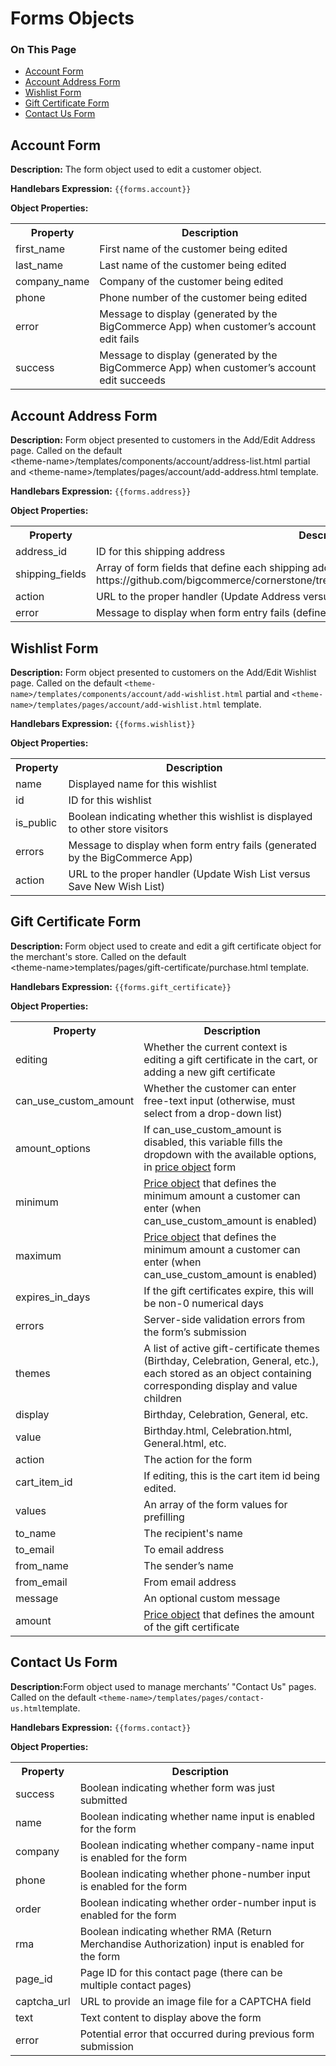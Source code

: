 <h1>Forms Objects</h1>

<div class="otp" id="no-index">
	<h3> On This Page </h3>
	<ul>
		<li><a href="#forms_account">Account Form</a></li>
    <li><a href="#forms_account-address">Account Address Form</a></li>
    <li><a href="#forms_wishlist">Wishlist Form</a></li>
    <li><a href="#forms_gift-certificate">Gift Certificate Form</a></li>
    <li><a href="#forms_contact-us">Contact Us Form</a></li>
	</ul>
</div>

<a href='#forms_account' aria-hidden='true' class='block-anchor'  id='forms_account'></a>

## Account Form

<b>Description:</b> The form object used to edit a customer object. <br>

<b>Handlebars Expression:</b> <code>{{forms.account}}</code>

<b>Object Properties:</b>

<table>
  <tr>
    <th>Property</th>
    <th>Description</th>
  </tr>
  <tr>
    <td class="">first_name</td>
    <td class="">First name of the customer being edited</td>
  </tr>
  <tr>
    <td class="">last_name</td>
    <td class="">Last name of the customer being edited</td>
  </tr>
  <tr>
    <td class="">company_name</td>
    <td class="">Company of the customer being edited</td>
  </tr>
  <tr>
    <td class="">phone</td>
    <td class="">Phone number of the customer being edited</td>
  </tr>
  <tr>
    <td class="">error</td>
    <td class="">Message to display (generated by the BigCommerce App) when customer’s account edit fails</td>
  </tr>
  <tr>
    <td class="">success</td>
    <td class="">Message to display (generated by the BigCommerce App) when customer’s account edit succeeds</td>
  </tr>
</table>

<a href='#forms_account-address' aria-hidden='true' class='block-anchor'  id='forms_account-address'></a>

## Account Address Form 

<b>Description:</b> Form object presented to customers in the Add/Edit Address page. Called on the default <NOBR><span class="inline-code">&lt;theme-name&gt;/templates/components/account/address-list.html</span></nobr> partial and <NOBR><span class="inline-code">&lt;theme-name&gt;/templates/pages/account/add-address.html</span></nobr> template. <br>

<b>Handlebars Expression:</b> <code>{{forms.address}}</code>

<b>Object Properties:</b>

<table>
  <tr>
    <th>Property</th>
    <th>Description</th>
  </tr>
  <tr>
    <td class="">address_id</td>
    <td class="">ID for this shipping address</td>
  </tr>
  <tr>
    <td class="">shipping_fields</td>
    <td class="">Array of form fields that define each shipping address for this customer; for details, see this repo:
https://github.com/bigcommerce/cornerstone/tree/master/templates/components/common/forms</td>
  </tr>
  <tr>
    <td class="">action</td>
    <td class="">URL to the proper handler (Update Address versus Save New Address)</td>
  </tr>
  <tr>
    <td class="">error</td>
    <td class="">Message to display when form entry fails (defined by the BigCommerce App)</td>
  </tr>
</table>

<a href='#forms_wishlist' aria-hidden='true' class='block-anchor'  id='forms_wishlist'></a>

## Wishlist Form

<b>Description:</b> Form object presented to customers on the Add/Edit Wishlist page. Called on the default <code>&lt;theme-name&gt;/templates/components/account/add-wishlist.html</code> partial and <code>&lt;theme-name&gt;/templates/pages/account/add-wishlist.html</code> template.

<b>Handlebars Expression:</b> `{{forms.wishlist}}`

<b>Object Properties:</b>

<table>
  <tr>
    <th>Property</th>
    <th>Description</th>
  </tr>
  <tr>
    <td>name</td>
    <td>Displayed name for this wishlist</td>
  </tr>
  <tr>
    <td class="">id</td>
    <td class="">ID for this wishlist</td>
  </tr>
  <tr>
    <td class="">is_public</td>
    <td class="">Boolean indicating whether this wishlist is displayed to other store visitors</td>
  </tr>
  <tr>
    <td class="">errors</td>
    <td class="">Message to display when form entry fails (generated by the BigCommerce App)</td>
  </tr>
  <tr>
    <td class="">action</td>
    <td class="">URL to the proper handler (Update Wish List versus Save New Wish List)</td>
  </tr>
</table>

<a href='#forms_gift-certificate' aria-hidden='true' class='block-anchor'  id='forms_gift-certificate'></a>

## Gift Certificate Form

<b>Description:</b><b><em> </em></b>Form object used to create and edit a gift certificate object for the merchant's store. Called on the default <NOBR><span class="inline-code">&lt;theme-name&gt;templates/pages/gift-certificate/purchase.html</span></nobr> template. <br>

<b>Handlebars Expression:</b> <code>{{forms.gift_certificate}}</code>

<b>Object Properties:</b>

<table>
  <tr>
    <th>Property</th>
    <th>Description</th>
  </tr>
  <tr>
    <td>editing</td>
    <td>Whether the current context is editing a gift certificate in the cart, or adding a new gift certificate</td>
  </tr>
  <tr>
    <td>can_use_custom_amount</td>
    <td>Whether the customer can enter free-text input (otherwise, must select from a drop-down list)</td>
  </tr>
  <tr>
    <td>amount_options</td>
    <td>If can_use_custom_amount is disabled, this variable fills the dropdown with the available options, in <a href="/stencil-docs/stencil-object-model-reference/stencil-objects/common-objects/price">price object</a> form</td>
  </tr>
  <tr>
    <td>minimum</td>
    <td><a href="/stencil-docs/stencil-object-model-reference/stencil-objects/common-objects/price">Price object</a> that defines the minimum amount a customer can enter (when can_use_custom_amount is enabled)</td>
  </tr>
  <tr>
    <td>maximum</td>
    <td><a href="/stencil-docs/stencil-object-model-reference/stencil-objects/common-objects/price">Price object</a> that defines the minimum amount a customer can enter  (when can_use_custom_amount is enabled)</td>
  </tr>
  <tr>
    <td>expires_in_days</td>
    <td>If the gift certificates expire, this will be non-0 numerical days</td>
  </tr>
  <tr>
    <td>errors</td>
    <td>Server-side validation errors from the form’s submission</td>
  </tr>
  <tr>
    <td>themes</td>
    <td>A list of active gift-certificate themes (Birthday, Celebration, General, etc.), each stored as an object containing corresponding display and value children</td>
  </tr>

  <tr>
    <td>display</td>
    <td>Birthday, Celebration, General, etc.</td>
  </tr>
  <tr>
    <td>value</td>
    <td class="">Birthday.html, Celebration.html, General.html, etc.</td>
  </tr>
  
  <tr>
    <td>action</td>
    <td>The action for the form</td>
  </tr>
  <tr>
    <td>cart_item_id</td>
    <td>If editing, this is the cart item id being edited.</td>
  </tr>
  <tr>
    <td>values</td>
    <td>An array of the form values for prefilling</td>
  </tr>
  <tr>
    <td class=""><span class="indent1">to_name</span></td>
    <td class="">The recipient's name</td>
  </tr>
  <tr>
    <td class=""><span class="indent1">to_email</span></td>
    <td class="">To email address</td>
  </tr>
  <tr>
    <td class=""><span class="indent1">from_name</span></td>
    <td class="">The sender’s name</td>
  </tr>
  <tr>
    <td class=""><span class="indent1">from_email</span></td>
    <td class="">From email address</td>
  </tr>
  <tr>
    <td class=""><span class="indent1">message</span></td>
    <td class="">An optional custom message</td>
  </tr>
  <tr>
    <td class=""><span class="indent1">amount</span></td>
    <td class=""><a href="/stencil-docs/stencil-object-model-reference/stencil-objects/common-objects/price">Price object</a> that defines the amount of the gift certificate</td>
  </tr>
</table>

<a href='#forms_contact-us' aria-hidden='true' class='block-anchor'  id='forms_contact-us'></a>

## Contact Us Form 

<b>Description:</b>Form object used to manage merchants’ "Contact Us" pages. Called on the default <code>&lt;theme-name&gt;/templates/pages/contact-us.html</code>template. 

<b>Handlebars Expression:</b> <code>{{forms.contact}}</code>

<b>Object Properties:</b>

<table>
  <tr>
    <th>Property</th>
    <th>Description</th>
  </tr>
  <tr>
    <td>success</td>
    <td>Boolean indicating whether form was just submitted</td>
  </tr>
  <tr>
    <td>name</td>
    <td>Boolean indicating whether name input is enabled for the form</td>
  </tr>
  <tr>
    <td>company</td>
    <td>Boolean indicating whether company-name input is enabled for the form</td>
  </tr>
  <tr>
    <td>phone</td>
    <td>Boolean indicating whether phone-number input is enabled for the form</td>
  </tr>
  <tr>
    <td>order</td>
    <td>Boolean indicating whether order-number input is enabled for the form</td>
  </tr>
  <tr>
    <td>rma</td>
    <td>Boolean indicating whether RMA (Return Merchandise Authorization) input is enabled for the form</td>
  </tr>
  <tr>
    <td>page_id</td>
    <td>Page ID for this contact page (there can be multiple contact pages)</td>
  </tr>
  <tr>
    <td>captcha_url</td>
    <td>URL to provide an image file for a CAPTCHA field</td>
  </tr>
  <tr>
    <td>text</td>
    <td>Text content to display above the form</td>
  </tr>
  <tr>
    <td>error</td>
    <td>Potential error that occurred during previous form submission</td>
  </tr>
</table>

